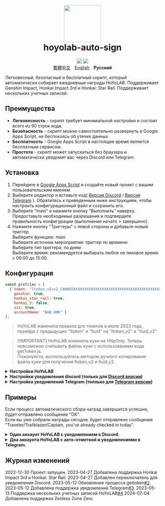<h1 align="center">
    <img width="120" height="120" src="pic/logo.svg" alt=""><br>
    hoyolab-auto-sign
</h1>

<p align="center">
    <img src="https://img.shields.io/github/license/canaria3406/hoyolab-auto-sign?style=flat-square">
    <img src="https://img.shields.io/github/stars/canaria3406/hoyolab-auto-sign?style=flat-square">
    <br><a href="/README_zh-tw.md">繁體中文</a>　<a href="/README.md">English</a>　<b>Русский</b>
</p>

Легковесный, безопасный и бесплатный скрипт, который автоматически собирает ежедневные награды HoYoLAB.
Поддерживает Genshin Impact, Honkai Impact 3rd и Honkai: Star Rail. Поддерживает нескольких учетных записей.

## Преимущества

- **Легковесность** - скрипт требует минимальной настройки и состоит всего из 90 строк кода.
- **Безопасность** - скрипт можно самостоятельно развернуть в Google Apps Script, не беспокоясь об утечке данных.
- **Бесплатность** - Google Apps Script в настоящее время является бесплатным сервисом.
- **Простота** - скрипт может запускаться без браузера и автоматически уведомит вас через Discord или Telegram.

## Установка

1. Перейдите в [Google Apps Script](https://script.google.com/home/start) и создайте новый проект с вашим пользовательским именем.
1. Выберите редактор и вставьте код( [Версия Discord](https://github.com/canaria3406/hoyolab-auto-sign/blob/main/src/main-discord.gs) / [Версия Telegram](https://github.com/canaria3406/hoyolab-auto-sign/blob/main/src/main-telegram.gs) ). Обратитесь к приведенным ниже инструкциям, чтобы настроить конфигурационный файл и сохранить его.
1. Выберите "main" и нажмите кнопку "Выполнить" наверху.
   Предоставьте необходимые разрешения и подтвердите правильность конфигурации (выполнение начато > завершено).
1. Нажмите кнопку "Триггеры" с левой стороны и добавьте новый триггер.\
   Выберите функцию: main\
   Выберите источник мероприятия: триггер по времени\
   Выберите тип триггера: по дням\
   Выберите время: рекомендуется выбирать любое не пиковое время с 09:00 до 15:00.

## Конфигурация

```javascript
const profiles = [
  { token: "ltoken_v2=v2_CANARIAXXXXXXXXXXXXXXXXXXXXXXXXXXXXXXXXXXXXXXXXXXXXXXXXXXXXXXXXXXXXXXXXXXXXXXXXXXXXXXXXXXXXX3406; ltuid_v2=26XXXXX20;", 
    genshin: true, 
    honkai_star_rail: true, 
    honkai_3: false,
    zzz: true,
    accountName: "ВАШ НИК" }
];
```

> HoYoLAB изменила правила для токенов в июле 2023 года, перейдя с предыдущих "ltoken" и "ltuid" на "ltoken_v2" и "ltuid_v2".

> \[!IMPORTANT\]
> HoYoLAB изменила куки на HttpOnly. Теперь невозможно считывать файлы куки с использованием кода getToken.js.\
> Пожалуйста, воспользуйтесь методом ручного копирования файла куки для получения ltoken_v2 и ltuid_v2.

<details>
<summary><b>Настройки HoYoLAB</b></summary>

1. **token** - Введите токен для сбора наград на странице HoYoLAB.

   После входа на [страницу сбора наград в HoYoLAB](https://www.hoyalab.com/circles), нажмите клавишу F12, чтобы войти в консоль.\
   ~~Вставьте следующий код и запустите его, чтобы получить токен. Скопируйте токен и заключите его в "кавычки".~~\\

   > HoYoLAB изменила куки на HttpOnly. Теперь невозможно считывать файлы куки с использованием кода getToken.js.\
   > Пожалуйста, воспользуйтесь методом ручного копирования файла куки для получения ltoken_v2 и ltuid_v2.

1. **genshin**

   Включение автоматического сбора наград для Genshin Impact.\
   Если вы хотите включить, установите для него значение true. Если нет, установите для него значение false.\
   Если вы не играете в Genshin Impact или ваша учетная запись не привязана к uid, установите для него значение false.

1. **honkai_star_rail**

   Включение автоматического сбора наград для Honkai: Star Rail.\
   Если вы хотите включить, установите для него значение true. Если нет, установите для него значение false.\
   Если вы не играете в Honkai: Star Rail или ваша учетная запись не привязана к uid, установите для него значение false.

1. **honkai_3**

   Включение автоматического сбора наград для Honkai Impact 3rd.\
   Если вы хотите включить, установите для него значение true. Если нет, установите для него значение false.\
   Если вы не играете в Honkai Impact 3rd или ваша учетная запись не привязана к uid, установите для него значение false.

1. **accountName** - Введите свой индивидуальный ник.

   Пожалуйста, введите здесь свой ник из HoYoLAB или игровой ник.

</details>

<details>
<summary><b>Настройки уведомления discord (только для <a href="https://github.com/canaria3406/hoyolab-auto-sign/blob/main/src/main-discord.gs">Discord версии</a>)</b></summary>

```javascript
const discord_notify = true
const myDiscordID = "20000080000000040"
const discordWebhook = "https://discord.com/api/webhooks/1050000000000000060/6aXXXXXXXXXXXXXXXXXXXXXXXXXXXXXXXXXXXXXXXXXXXXXXXXXXXXXXXXXXXXXXXXnB"
```

1. **discord_notify**

   Включение уведомлений Discord.\
   Если вы хотите включить автоматическое уведомление о сборе наград, установите для него значение true. Если нет, установите для него значение false.

1. **myDiscordID** - Введите свой user ID от Discord.

   Если вы хотите, чтобы вас уведомляли о сборе наград, то скопируйте свой ID Discord, который выглядит как "23456789012345678", и вставьте его в "кавычки".\
   Вы можете обратиться к [этой статье](https://support.discord.com/hc/en-us/articles/206346498), чтобы найти свой ID Discord.\
   Если вы не хотите, чтобы вас уведомляли, оставьте "кавычки" пустыми.

1. **discordWebhook** - Введите вебхук Discord для канала сервера для отправки уведомления.

   Вы можете обратиться к [этой статье](https://support.discord.com/hc/en-us/articles/228383668) для создания вебхука Discord.
   Как только вы закончите создание вебхук Discord, вы получите URL-адрес вашего Discord вебхука, который выглядит как `https://discord.com/api/webhooks/1234567890987654321/PekopekoPekopekoPekopeko06f810494a4dbf07b726924a5f60659f09edcaa1`.
   Скопируйте URL-адрес вебхука и вставьте его в "кавычки".

</details>

<details>
<summary><b>Настройка уведомлений Telegram (толлько для <a href="https://github.com/canaria3406/hoyolab-auto-sign/blob/main/src/main-telegram.gs">Telegram версии</a>)</b></summary>

```javascript
const telegram_notify = true
const myTelegramID = "1XXXXXXX0"
const telegramBotToken = "6XXXXXXXXX:AAAAAAAAAAXXXXXXXXXX8888888888Peko"
```

1. **telegram_notify**

   Включение уведомлений Telegram.\
   Если вы хотите включить автоматическое уведомление о сборе наград, установите для нее значение true. Если нет, установите для него значение false.

1. **myTelegramID** - Введите свой Telegram ID.

   Используйте команду `/getid`, чтобы найти свой идентификатор пользователя Telegram, отправив сообщение \[@IDBot\].(https://t.me/myidbot ).).
   Скопируйте свой ID Telegram, который выглядит как "123456780", и вставьте его в "кавычки".

1. **telegramBotToken** - Введите свой токен Telegram-бота.

   Используйте команду `/newbot`, чтобы создать нового бота в Telegram, отправив сообщение [@BotFather](https://t.me/botfather).
   Как только вы закончите создание бота, вы получите свой токен Telegram-бота, который выглядит как `110201543:AAHdqTcvCH1vGWJxfSeofSAs0K5PALDsaw`.
   Скопируйте свой токен Telegram-бота и вставьте его в "кавычки".
   Для получения более подробных инструкций, вы можете обратиться к [этой статье](https://core.telegram.org/bots/features#botfather).

</details>

## Примеры

Если процесс автоматического сбора наград завершится успешно, будет отправлено сообщение "OK".\
Если вы уже собрали награды сегодня, будет отправлено сообщение "Traveler/Trailblazer/Captain, you've already checked in today".

<details>
<summary><b>Один аккаунт HoYoLAB с уведомлением в Discord.</b></summary>

Включены авто-отметки Genshin Impact и Honkai: Star Rail, включены Discord уведомления, уведомления об ошибках в Discord.

```javascript
const profiles = [
  { token: "account_mid_v2=123xyzabcd_hi; account_id_v2=26XXXXX20; ltoken_v2=v2_CANARIAXXXXXXXXXXXXXXXXXXXXXXXXXXXXXXXXXXXXXXXXXXXXXXXXXXXXXXXXXXXXXXXXXXXXXXXXXXXXXXXXXXXXX3406; ltmid_v2=123xyzabcd_hi; ltuid_v2=26XXXXX20;", 
    genshin: true, 
    honkai_star_rail: true, 
    honkai_3: false, 
    accountName: "HuTao" }
];

const discord_notify = true
const myDiscordID = "240000800000300040"
const discordWebhook = "https://discord.com/api/webhooks/10xxxxxxxxxxxxxxx60/6aXXXXXXXXXXXXXXXXXXXXXXXXXXXXXXXXXXXXXXXXXXXXXXXXXXXXXXXXXXXXXXXXnB"
```

![image](https://github.com/canaria3406/hoyolab-auto-sign/blob/main/pic/E02.png)

</details>

<details>
<summary><b>Два аккаунта HoYoLAB с авто-отметкой и уведомлениями в Telegram.</b></summary>

Включены авто-отметки Genshin Impact на аккаунте А, и Honkai Impact 3rd на аккаунте Б, включены уведомления в Telegram.

```javascript
const profiles = [
  { token: "account_mid_v2=123xyzabcd_hi; account_id_v2=26XXXXX20; ltoken_v2=v2_CANARIAXXXXXXXXXXXXXXXXXXXXXXXXXXXXXXXXXXXXXXXXXXXXXXXXXXXXXXXXXXXXXXXXXXXXXXXXXXXXXXXXXXXXX3406; ltmid_v2=123xyzabcd_hi; ltuid_v2=26XXXXX20;", 
    genshin: true, 
    honkai_star_rail: false, 
    honkai_3: false, 
    accountName: "accountA" },
  { token: "account_mid_v2=456qwertyu_hi; account_id_v2=28XXXXX42; ltoken_v2=v2_GENSHINXXXXXXXXXXXXXXXXXXXXXXXXXXXXXXXXXXXXXXXXXXXXXXXXXXXXXXXXXXXXXXXXXXXXXXXXXXXXXXXXXXXXX5566; ltmid_v2=456qwertyu_hi; ltuid_v2=28XXXXX42;", 
    genshin: false, 
    honkai_star_rail: false, 
    honkai_3: true, 
    accountName: "accountB" }
];

const telegram_notify = true
const myTelegramID = "1XXXXXXX0"
const telegramBotToken = "6XXXXXXXXX:AAAAAAAAAAXXXXXXXXXX8888888888Peko"
```

![image](https://github.com/canaria3406/hoyolab-auto-sign/blob/main/pic/E03.png)

</details>

## Журнал изменений

2022-12-30 Проект запущен.
2023-04-27 Добавлена поддержка Honkai Impact 3rd и Honkai: Star Rail.
2023-04-27 Добавлен переключатель для уведомления Discord.
2023-05-12 Обновление процесса gettoken[#2](https://github.com/canaria3406/hoyolab-auto-sign/pull/2).
2023-05-12 Добавлена поддержка уведомлений Telegram[#3](https://github.com/canaria3406/hoyolab-auto-sign/pull/3).
2023-05-13 Поддержка нескольких учетных записей HoYoLAB[#4](https://github.com/canaria3406/hoyolab-auto-sign/pull/4)
2024-07-04 Добавлена поддержка Zenless Zone Zero.
